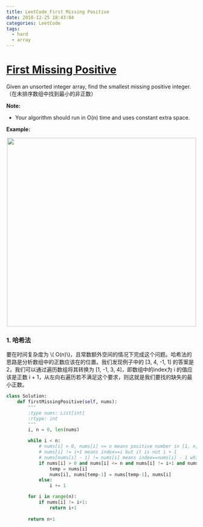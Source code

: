 ```yaml
---
title: LeetCode_First Missing Positive
date: 2018-12-25 18:43:04
categories: LeetCode
tags: 
  - hard
  - array
---
```


# [First Missing Positive](https://leetcode.com/problems/first-missing-positive/)

Given an unsorted integer array, find the smallest missing positive integer.
（在未排序数组中找到最小的非正数）

<!--more-->

**Note:**
- Your algorithm should run in O(n) time and uses constant extra space.

**Example:** 

<div align=center>
	<img src="/images/leetcode_41.png" width = "500" align=center/>
</div>

### 1. 哈希法

要在时间复杂度为 \\( O(n)\\)，且常数额外空间的情况下完成这个问题。哈希法的思路是分析数组中的正数应该在的位置。我们发现例子中的 [3, 4, -1, 1] 的答案是2，我们可以通过遍历数组将其转换为 [1, -1, 3, 4]，即数组中的index为 i 的值应该是正数 i + 1，从左向右遍历若不满足这个要求，则这就是我们要找的缺失的最小正数。

```python
class Solution:
    def firstMissingPositive(self, nums):
        """
        :type nums: List[int]
        :rtype: int
        """
        i, n = 0, len(nums)

        while i < n:
            # nums[i] > 0, nums[i] <= n means positive number in [1, n]
            # nums[i] != i+1 means index==i but it is not i + 1
            # nums[nums[i] - 1] != nums[i] means index==nums[i] - 1 which should be nums[i]
            if nums[i] > 0 and nums[i] <= n and nums[i] != i+1 and nums[nums[i] - 1] != nums[i]:
                temp = nums[i]
                nums[i], nums[temp-1] = nums[temp-1], nums[i]
            else:
                i += 1

        for i in range(n):
            if nums[i] != i+1:
                return i+1
         
        return n+1
```